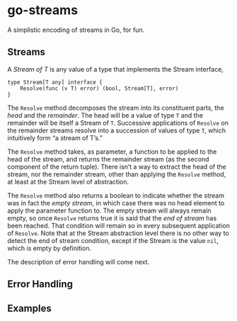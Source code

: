 # go-streams

A simplistic encoding of streams in Go, for fun.

## Streams

A *Stream of T* is any value of a type that implements the Stream interface,

```
type Stream[T any] interface {
    Resolve(func (v T) error) (bool, Stream[T], error)
}
```

The `Resolve` method decomposes the stream into its constituent parts,
the *head* and the *remainder*. The head will be a value of type `T`
and the remainder will be itself a Stream of `T`.
Successive applications of `Resolve` on the remainder streams resolve
into a succession of values of type `T`, which intuitively form
“a stream of T’s.”

The `Resolve` method takes, as parameter, a function to be applied to
the head of the stream, and returns the remainder stream (as the second
component of the return tuple).
There isn’t a way to extract the head of the stream, nor the remainder
stream, other than applying the `Resolve` method, at least at the Stream
level of abstraction.

The `Resolve` method also returns a boolean to indicate whether the
stream was in fact the *empty stream*, in which case there was no
head element to apply the parameter function to.
The empty stream will always remain empty, so once `Resolve` returns
true it is said that the *end of stream* has been reached.
That condition will remain so in every subsequent application of
`Resolve`.
Note that at the Stream abstraction level there is no other way to
detect the end of stream condition, except if the Stream is the
value `nil`, which is empty by definition.

The description of error handling will come next.

## Error Handling

## Examples
